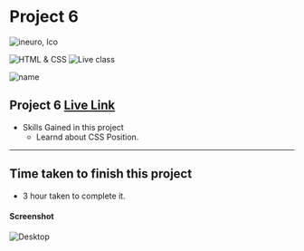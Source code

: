 # Project 6

![ineuro, lco](https://img.shields.io/badge/Ineuron-LOC-orange)


![HTML & CSS](https://img.shields.io/badge/HTML-CSS-orange)
![Live class](https://img.shields.io/badge/LIVE--CLASS-PROJECT--6-green)

![name](https://img.shields.io/badge/Swapnil-Landge)

## Project 6 [Live Link]()

-   Skills Gained in this project
    -   Learnd about CSS Position.

---

## Time taken to finish this project

-   3 hour taken to complete it.

#### Screenshot

![Desktop](./screenshots/project-3.png)
